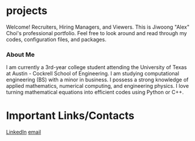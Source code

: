 # projects
Welcome! Recruiters, Hiring Managers, and Viewers. This is Jiwoong "Alex" Choi's professional portfolio.
Feel free to look around and read through my codes, configuration files, and packages.

### About Me
I am currently a 3rd-year college student attending the University of Texas at Austin - Cockrell School of Engineering.
I am studying computational engineering (BS) with a minor in business.
I possess a strong knowledge of applied mathematics, numerical computing, and engineering physics. I love turning mathematical equations into efficient codes using Python or C++.

# Important Links/Contacts
[LinkedIn](www.linkedin.com/in/jiwoongchoi7)
[email](jiwoongchoi0207@icloud.com)


